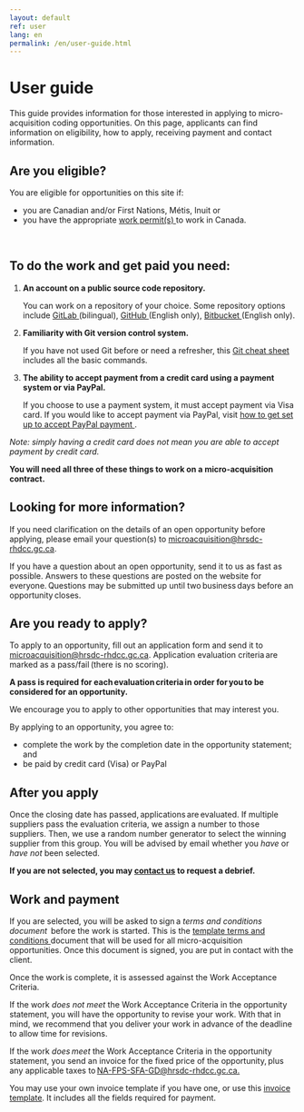 ```yaml
---
layout: default
ref: user
lang: en
permalink: /en/user-guide.html
---
```

<h1>User guide</h1>

This guide provides information for those interested in applying to micro-acquisition coding opportunities. On this page, applicants can find information on eligibility, how to apply, receiving payment and contact information.
<br>

<h2>Are you eligible?</h2>

You are eligible for opportunities on this site if:

- you are Canadian and/or First Nations, Métis, Inuit or
- you have the appropriate <a href="https://www.canada.ca/en/immigration-refugees-citizenship/services/work-canada/permit.html" target="_blank"> work permit(s) </a> to work in Canada.
<br>

<h2>To do the work and get paid you need: </h2>
<ol>
<li> <b>An account on a public source code repository.</b></li>

You can work on a repository of your choice.
Some repository options include <a href="https://gitlab.com/" target="_blank"> GitLab </a> (bilingual), <a href="https://github.com/" target="_blank">GitHub </a> (English only), <a href="https://bitbucket.org/" target="_blank">Bitbucket </a>(English only).

<li><b> Familiarity with Git version control system.</b></li>

If you have not used Git before or need a refresher, this <a href="https://training.github.com/downloads/github-git-cheat-sheet" target="_blank"> Git cheat sheet </a> includes all the basic commands.

<li><b>The ability to accept payment from a credit card using a payment system or via PayPal.</b></li>

If you choose to use a payment system, it must accept payment via Visa card.
If you would like to accept payment via PayPal, visit <a href="https://www.paypal.com/ca/business/get-paid?kid=p42863580764&gclid=Cj0KCQiAyoeCBhCTARIsAOfpKxhGE1kaeCjl6C4w_xMLIHHGw-EWc9FgPpFUvZXgjFzH81ptH4MTBEgaAoYHEALw_wcB&gclsrc=aw.ds" target="_blank">how to get set up to accept PayPal payment </a>.  
</ol>
<p><em>Note: simply having a credit card does not mean you are able to accept payment by credit card.</em></p>

**You will need all three of these things to work on a micro-acquisition contract.**
<br>

<h2>Looking for more information?</h2>

<p>If you need clarification on the details of an open opportunity before applying, please email your question(s) to <a href="mailto:microacquisition@hrsdc-rhdcc.gc.ca">microacquisition@hrsdc-rhdcc.gc.ca</a>.</p>

<p>If you have a question about an open opportunity, send it to us as fast as possible. Answers to these questions are posted on the website for everyone. Questions may be submitted up until two business days before an opportunity closes.</p>

<h2>Are you ready to apply?</h2>

<p>To apply to an opportunity, fill out an application form and send it to <a href="mailto:microacquisition@hrsdc-rhdcc.gc.ca">microacquisition@hrsdc-rhdcc.gc.ca</a>. Application evaluation criteria are marked as a pass/fail (there is no scoring).</p>

<p><b>A pass is required for each evaluation criteria in order for you to be considered for an opportunity.</b></p>
<p>We encourage you to apply to other opportunities that may interest you.</p>

<div class="well">By applying to an opportunity, you agree to:

<ul><li>complete the work by the completion date in the opportunity statement; and</li>
<li>be paid by credit card (Visa) or PayPal </li></ul></div>

<h2>After you apply</h2>

<p>Once the closing date has passed, applications are evaluated. If multiple suppliers pass the evaluation criteria, we assign a number to those suppliers. Then, we use a random number generator to select the winning supplier from this group. You will be advised by email whether you <em>have</em> or <em>have not</em> been selected.</p>

<b>If you are not selected, you may <a href="mailto:microacquisition@hrsdc-rhdcc.gc.ca">contact us</a> to request a debrief.</b>
<br>
<h2>Work and payment</h2>
<p>If you are selected, you will be asked to sign a <em>terms and conditions document</em>  before the work is started. This is the  <a href="{{ site.baseurl }}{% link _pages/en/terms.md %}" title="Terms and Conditions">template terms and conditions </a>  document that will be used for all micro-acquisition opportunities. Once this document is signed, you are put in contact with the client.</p>
<p>Once the work is complete, it is assessed against the Work Acceptance Criteria.</p>

<p>If the work <em>does not meet</em> the Work Acceptance Criteria in the opportunity statement, you will have the opportunity to revise your work. With that in mind, we recommend that you deliver your work in advance of the deadline to allow time for revisions.</p>

<p>If the work <em>does meet</em> the Work Acceptance Criteria in the opportunity statement, you send an invoice for the fixed price of the opportunity, plus any applicable taxes to <a href="mailto:NA-FPS-SFA-GD@hrsdc-rhdcc.gc.ca">NA-FPS-SFA-GD@hrsdc-rhdcc.gc.ca.</a></p>  

You may use your own invoice template if you have one, or use this  [invoice template](../../assets/invoice_template.odt). It includes all the fields required for payment.

